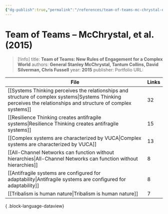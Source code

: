 ```yaml
---
{"dg-publish":true,"permalink":"/references/team-of-teams-mc-chrystal-et-al-2015/"}
---
```



# Team of Teams – McChrystal, et al. (2015)

> [!info]
> title: **Team of Teams: New Rules of Engagement for a Complex World**
> authors: **General Stanley McChrystal, Tantum Collins, David Silverman, Chris Fussell**
> year: **2015**
> publisher: Portfolio
> URL: 



| File                                                                                                                                                                | Links |
| ------------------------------------------------------------------------------------------------------------------------------------------------------------------- | ----- |
| [[Systems Thinking perceives the relationships and structure of complex systems\|Systems Thinking perceives the relationships and structure of complex systems]] | 32    |
| [[Resilience Thinking creates antifragile systems\|Resilience Thinking creates antifragile systems]]                                                             | 15    |
| [[Complex systems are characterized by VUCA\|Complex systems are characterized by VUCA]]                                                                         | 13    |
| [[All-Channel Networks can function without hierarchies\|All-Channel Networks can function without hierarchies]]                                                 | 8     |
| [[Antifragile systems are configured for adaptability\|Antifragile systems are configured for adaptability]]                                                     | 8     |
| [[Tribalism is human nature\|Tribalism is human nature]]                                                                                                         | 7     |

{ .block-language-dataview}
